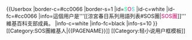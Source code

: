 {{Userbox
  |border-c=#cc0066
  |border-s=1
  |id=<span style="color:#00FF80;">S</span><span style="color:#cc0066;">O</span><span style="color:#30D5C8;">S</span>
  |id-c=white
  |id-fc=#cc0066
  |info=這個用户是'''[[涼宮春日系列用語列表#SOS團|<span style="color:#cc0066;">SOS團</span>]]'''<br />維基百科支部成員。
  |info-c=white
  |info-fc=black
  |info-s=10
}}
<includeonly>[[Category:SOS團維基人|{{PAGENAME}}]]</includeonly><noinclude>
[[Category:轻小说用户框模板]]
</noinclude>